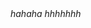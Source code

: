 <!DOCTYPE html>
<html>
<head>
	<title>holiday</title>
</head>
<body>
    <i>hahaha</i>
    <i>hhhhhhh</i>
</body>
</html>